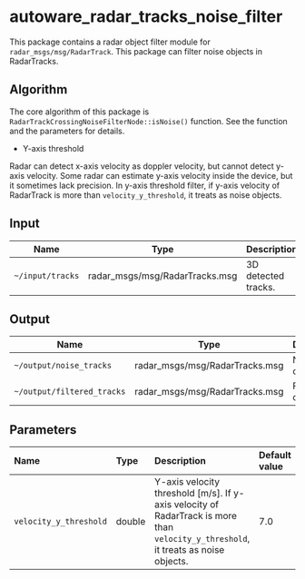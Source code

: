 # autoware_radar_tracks_noise_filter

This package contains a radar object filter module for `radar_msgs/msg/RadarTrack`.
This package can filter noise objects in RadarTracks.

## Algorithm

The core algorithm of this package is `RadarTrackCrossingNoiseFilterNode::isNoise()` function.
See the function and the parameters for details.

- Y-axis threshold

Radar can detect x-axis velocity as doppler velocity, but cannot detect y-axis velocity.
Some radar can estimate y-axis velocity inside the device, but it sometimes lack precision.
In y-axis threshold filter, if y-axis velocity of RadarTrack is more than `velocity_y_threshold`, it treats as noise objects.

## Input

| Name             | Type                           | Description         |
| ---------------- | ------------------------------ | ------------------- |
| `~/input/tracks` | radar_msgs/msg/RadarTracks.msg | 3D detected tracks. |

## Output

| Name                       | Type                           | Description      |
| -------------------------- | ------------------------------ | ---------------- |
| `~/output/noise_tracks`    | radar_msgs/msg/RadarTracks.msg | Noise objects    |
| `~/output/filtered_tracks` | radar_msgs/msg/RadarTracks.msg | Filtered objects |

## Parameters

| Name                   | Type   | Description                                                                                                                        | Default value |
| :--------------------- | :----- | :--------------------------------------------------------------------------------------------------------------------------------- | :------------ |
| `velocity_y_threshold` | double | Y-axis velocity threshold [m/s]. If y-axis velocity of RadarTrack is more than `velocity_y_threshold`, it treats as noise objects. | 7.0           |
